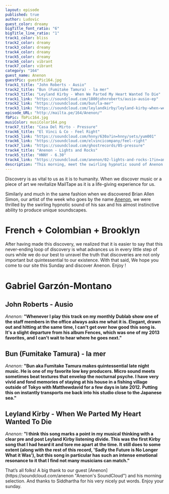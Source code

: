 ```yaml
---
layout: episode
published: true
author: Ludovic
guest_color: dreamy
bigTitle_font_ratio: "6"
bigTitle_line_ratio: "1"
track1_color: bliss
track2_color: dreamy
track3_color: dreamy
track4_color: dreamy
track5_color: dreamy
track6_color: vibrant
track7_color: vibrant
category: "164"
guest_name: Anenon
guestPic: guestPic164.jpg
track1_title: "John Roberts - Ausio"
track2_title: "Bun (Fumitake Tamura) - la mer"
track3_title: "Leyland Kirby - When We Parted My Heart Wanted To Die"
track1_link: "https://soundcloud.com/1800johnroberts/ausio-ausio-ep"
track2_link: "https://soundcloud.com/bun/la-mer"
track3_link: "https://soundcloud.com/leylandkirby/leyland-kirby-when-we-parted-my-heart-wanted-to-die"
episode_URL: "http://mailta.pe/164/Anenon/"
fbPic: fbPic164.jpg
musiColor: musiColor164.png
track7_title: "Casa Del Mirto - Pressure"
track6_title: "El Vinci & Co - Feel Right"
track5_link: "https://soundcloud.com/hnny/630a?in=hnny/sets/yum001"
track6_link: "https://soundcloud.com/elvincicompany/feel-right"
track7_link: "https://soundcloud.com/ghostrecords/05-pressure"
track4_title: "Anenon - Lights and Rocks"
track5_title: "HNNY - 6.30"
track4_link: "https://soundcloud.com/anenon/02-lights-and-rocks-1?in=anenon/sets/sagrada-1"
description: "This morning, meet the swirling hypnotic sound of Anenon. His almost instinctive ability to produce unique soundscapes will make you experience a one of its kind morning."
---
```


<p id="introduction">Discovery is as vital to us as it is to humanity. When we discover music or a piece of art we revitalize MailTape as it is a life-giving experience for us.

Similarly and much in the same fashion when we discovered Brian Allen Simon, our artist of the week who goes by the name [Anenon](https://soundcloud.com/anenon "Anenon's SoundCloud"), we were thrilled by the swirling hypnotic sound of his sax and his almost instinctive ability to produce unique soundscapes.</p>


# French + Colombian + Brooklyn

After having made this discovery, we realized that it is easier to say that this never-ending loop of discovery is what advances us in every little step of ours while we do our best to unravel the truth that discoveries are not only important but quintessential to our existence.  With that said, We hope you come to our site this Sunday and discover Anenon. Enjoy !

# Gabriel Garzón-Montano
 
## John Roberts - Ausio
_Anenon:_ **"**Whenever I play this track on my monthly Dublab show one of the staff members in the office always asks me what it is. Elegant, drawn out and hitting at the same time, I can't get over how good this song is. It's a slight departure from his album Fences, which was one of my 2013 favorites, and I can't wait to hear where he goes next.**"**
 
## Bun (Fumitake Tamura) - la mer
_Anenon:_ **"**Bun aka Fumitake Tamura makes quintessential late night music. He is one of my favorite low key producers. Micro sound meets sometimes beat textures that envelop the nocturnal psyche. I have very vivid and fond memories of staying at his house in a fishing village outside of Tokyo with Matthewdavid for a few days in late 2012. Putting this on instantly transports me back into his studio close to the Japanese sea.**"**
 
## Leyland Kirby - When We Parted My Heart Wanted To Die
_Anenon:_ **"**I think this song marks a point in my musical thinking with a clear pre and post Leyland Kirby listening divide. This was the first Kirby song that I had heard it and tore me apart at the time. It still does to some extent (along with the rest of this record, 'Sadly the Future is No Longer What it Was'), but this song in particular has such an intense emotional resonance to it that I find not many musicians can match.**"** 
 
<p id="outroduction">
That’s all folks! A big thank to our guest [Anenon](https://soundcloud.com/anenon "Anenon's SoundCloud") and his morning selection. And thanks to Siddhartha for his very nicely put words.
Enjoy your sunday.
</p>